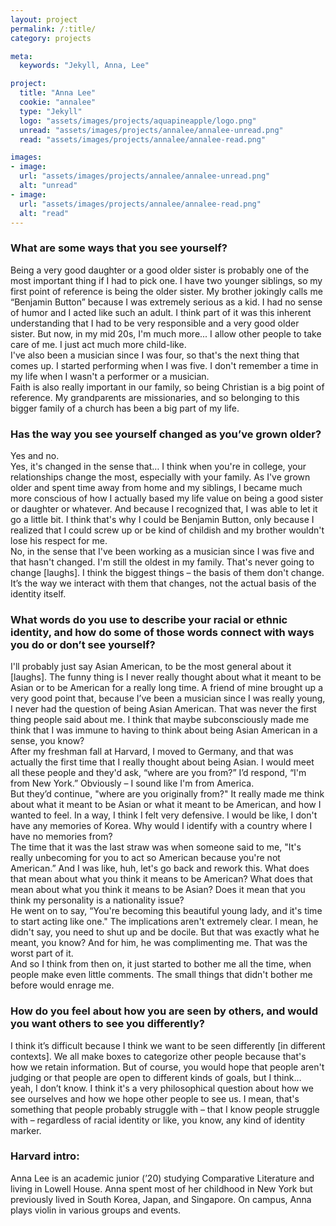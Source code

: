 ```yaml
---
layout: project
permalink: /:title/
category: projects

meta:
  keywords: "Jekyll, Anna, Lee"

project:
  title: "Anna Lee"
  cookie: "annalee"
  type: "Jekyll"
  logo: "assets/images/projects/aquapineapple/logo.png"
  unread: "assets/images/projects/annalee/annalee-unread.png"
  read: "assets/images/projects/annalee/annalee-read.png"

images:
- image:
  url: "assets/images/projects/annalee/annalee-unread.png"
  alt: "unread"
- image:
  url: "assets/images/projects/annalee/annalee-read.png"
  alt: "read"
---
```

<h3>What are some ways that you see yourself?</h3>
<p>
Being a very good daughter or a good older sister is probably one of the most important thing if I had to pick one. I have two younger siblings, so my first point of reference is being the older sister. My brother jokingly calls me “Benjamin Button” because I was extremely serious as a kid. I had no sense of humor and I acted like such an adult. I think part of it was this inherent understanding that I had to be very responsible and a very good older sister. But now, in my mid 20s, I'm much more... I allow other people to take care of me. I just act much more child-like.
<br>
I've also been a musician since I was four, so that's the next thing that comes up. I started performing when I was five. I don't remember a time in my life when I wasn't a performer or a musician.
<br>
Faith is also really important in our family, so being Christian is a big point of reference. My grandparents are missionaries, and so belonging to this bigger family of a church has been a big part of my life.
</p>

<h3>Has the way you see yourself changed as you’ve grown older?</h3>
<p>
Yes and no.
<br>
Yes, it's changed in the sense that… I think when you're in college, your relationships change the most, especially with your family. As I've grown older and spent time away from home and my siblings, I became much more conscious of how I actually based my life value on being a good sister or daughter or whatever. And because I recognized that, I was able to let it go a little bit. I think that's why I could be Benjamin Button, only because I realized that I could screw up or be kind of childish and my brother wouldn't lose his respect for me.
<br>
No, in the sense that I've been working as a musician since I was five and that hasn't changed. I'm still the oldest in my family. That's never going to change [laughs]. I think the biggest things – the basis of them don't change. It’s the way we interact with them that changes, not the actual basis of the identity itself.
</p>

<h3>What words do you use to describe your racial or ethnic identity, and how do some of those words connect with ways you do or don’t see yourself?</h3>
<p>
I'll probably just say Asian American, to be the most general about it [laughs]. The funny thing is I never really thought about what it meant to be Asian or to be American for a really long time. A friend of mine brought up a very good point that, because I’ve been a musician since I was really young, I never had the question of being Asian American. That was never the first thing people said about me. I think that maybe subconsciously made me think that I was immune to having to think about being Asian American in a sense, you know?
<br>
After my freshman fall at Harvard, I moved to Germany, and that was actually the first time that I really thought about being Asian. I would meet all these people and they'd ask, “where are you from?” I’d respond, “I'm from New York.” Obviously – I sound like I'm from America.
<br>
But they’d continue, "where are you originally from?" It really made me think about what it meant to be Asian or what it meant to be American, and how I wanted to feel. In a way, I think I felt very defensive. I would be like, I don't have any memories of Korea. Why would I identify with a country where I have no memories from?
<br>
The time that it was the last straw was when someone said to me, "It's really unbecoming for you to act so American because you're not American.” And I was like, huh, let's go back and rework this. What does that mean about what you think it means to be American? What does that mean about what you think it means to be Asian? Does it mean that you think my personality is a nationality issue?
<br>
He went on to say, “You're becoming this beautiful young lady, and it's time to start acting like one." The implications aren't extremely clear. I mean, he didn't say, you need to shut up and be docile. But that was exactly what he meant, you know? And for him, he was complimenting me. That was the worst part of it.
<br>
And so I think from then on, it just started to bother me all the time, when people make even little comments. The small things that didn't bother me before would enrage me.
</p>

<h3>How do you feel about how you are seen by others, and would you want others to see you differently?</h3>
<p>
I think it’s difficult because I think we want to be seen differently [in different contexts]. We all make boxes to categorize other people because that's how we retain information. But of course, you would hope that people aren't judging or that people are open to different kinds of goals, but I think… yeah, I don’t know. I think it's a very philosophical question about how we see ourselves and how we hope other people to see us. I mean, that's something that people probably struggle with – that I know people struggle with – regardless of racial identity or like, you know, any kind of identity marker.
</p>

<h3>Harvard intro:</h3>
<p>
Anna Lee is an academic junior (’20) studying Comparative Literature and living in Lowell House. Anna spent most of her childhood in New York but previously lived in South Korea, Japan, and Singapore. On campus, Anna plays violin in various groups and events.
</p>

